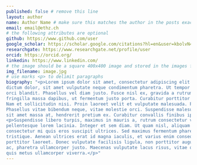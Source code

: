 ```yaml
---
published: false # remove this line
layout: author
name: Author Name # make sure this matches the author in the posts exactly
email: email@ethz.ch
# the following attributes are optional
github: https://www.github.com/user
google_scholar: https://scholar.google.com/citations?hl=en&user=kbolvN4AAAAJ
researchgate: https://www.researchgate.net/profile/user
orcid: https://orcid.org/
linkedin: https://www.linkedin.com/
# the image should be a square 400x400 image and stored in the images folder
img_filename: image.jpg
# use marks <p> to delimit paragraphs
biography: "<p>Lorem ipsum dolor sit amet, consectetur adipiscing elit. Vivamus quis varius risus. Mauris vulputate
dictum dolor, sit amet vulputate neque condimentum pharetra. Ut tempor risus malesuada turpis elementum, a dignissim
orci blandit. Phasellus vel diam justo. Fusce nisl ex, gravida a rutrum eget, cursus accumsan lorem. Etiam aliquet felis
fringilla massa dapibus, ut fermentum justo porta. Curabitur porttitor lorem nec massa laoreet, id rutrum diam euismod.
Nam et sollicitudin nisi. Proin laoreet velit et vulputate malesuada. Proin blandit tortor ut justo ullamcorper varius.
Phasellus vitae bibendum neque, vitae molestie orci. Suspendisse malesuada vulputate arcu. Fusce nulla nibh, vestibulum
sit amet massa at, hendrerit pretium ex. Curabitur convallis finibus ipsum. Nulla at malesuada nunc.</p>
<p>Suspendisse libero turpis, maximus in mauris a, rutrum consectetur velit. Ut imperdiet dolor non nunc congue, ac
pellentesque lorem lacinia. Integer et sem diam. Ut quam nisl, aliquam vel faucibus sed, vulputate eget justo. Nunc
consectetur mi quis eros suscipit ultrices. Sed maximus fermentum pharetra. Pellentesque posuere efficitur odio sed
tristique. Aenean ultrices erat id magna iaculis, et varius enim consequat. Donec convallis neque euismod lacus
porttitor laoreet. Donec vulputate facilisis ligula, non porttitor augue fringilla nec. Nam dui eros, volutpat vel velit
ac, pharetra ullamcorper justo. Maecenas vulputate lacus risus, vitae ornare risus hendrerit dictum. Duis vitae lacus
quis metus ullamcorper viverra.</p>" 
---
```

